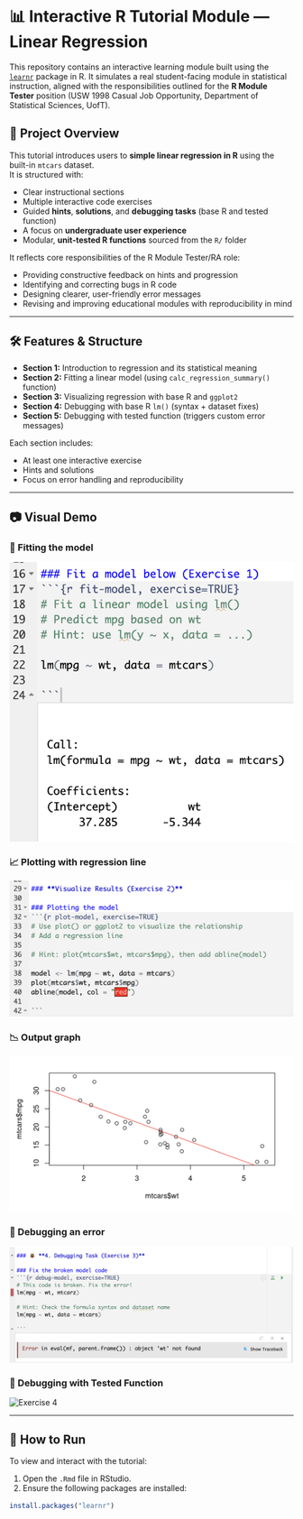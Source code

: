 # 📊 Interactive R Tutorial Module — Linear Regression

This repository contains an interactive learning module built using the [`learnr`](https://rstudio.github.io/learnr/) package in R. It simulates a real student-facing module in statistical instruction, aligned with the responsibilities outlined for the **R Module Tester** position (USW 1998 Casual Job Opportunity, Department of Statistical Sciences, UofT).

## 🎯 Project Overview

This tutorial introduces users to **simple linear regression in R** using the built-in `mtcars` dataset.  
It is structured with:
- Clear instructional sections
- Multiple interactive code exercises
- Guided **hints**, **solutions**, and **debugging tasks** (base R and tested function)
- A focus on **undergraduate user experience**
- Modular, **unit-tested R functions** sourced from the `R/` folder

It reflects core responsibilities of the R Module Tester/RA role:
- Providing constructive feedback on hints and progression
- Identifying and correcting bugs in R code
- Designing clearer, user-friendly error messages
- Revising and improving educational modules with reproducibility in mind

---

## 🛠 Features & Structure

- **Section 1:** Introduction to regression and its statistical meaning  
- **Section 2:** Fitting a linear model (using `calc_regression_summary()` function)  
- **Section 3:** Visualizing regression with base R and `ggplot2`  
- **Section 4:** Debugging with base R `lm()` (syntax + dataset fixes)  
- **Section 5:** Debugging with tested function (triggers custom error messages)

Each section includes:
- At least one interactive exercise
- Hints and solutions
- Focus on error handling and reproducibility

---

## 📷 Visual Demo

### 🧪 Fitting the model  
![Exercise 1](./images/Excercise1.png)

### 📈 Plotting with regression line  
![Exercise 2](./images/Excercise2.png)

### 📉 Output graph  
![Regression Graph](./images/Visualization.png)

### 🐞 Debugging an error  
![Exercise 3](./images/Excercise3.png)

### 🐛 Debugging with Tested Function
![Exercise 4](./images/Exercise4.png)

---

## 🚀 How to Run

To view and interact with the tutorial:

1. Open the `.Rmd` file in RStudio.
2. Ensure the following packages are installed:
```r
install.packages("learnr")
